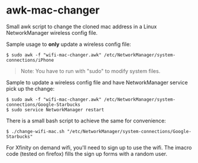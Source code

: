# awk-mac-changer
Small awk script to change the cloned mac address in a Linux NetworkManager wireless config file.

Sample usage to **only** update a wireless config file:
```
$ sudo awk -f "wifi-mac-changer.awk" /etc/NetworkManager/system-connections/iPhone
```
> Note: You have to run with "sudo" to modify system files.

Sample to update a wireless config file and have NetworkManager service pick up the change:
```
$ sudo awk -f "wifi-mac-changer.awk" /etc/NetworkManager/system-connections/Google-Starbucks
$ sudo service NetworkManager restart
```
There is a small bash script to achieve the same for convenience:
```
$ ./change-wifi-mac.sh "/etc/NetworkManager/system-connections/Google-Starbucks"
```

For Xfinity on demand wifi, you'll need to sign up to use the wifi. The imacro code (tested on firefox) fills the sign up forms with a random user.
